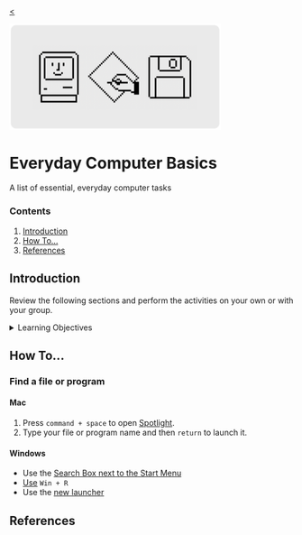 
[<](README.md)

<img width="375" src="assets/img/banner/banner-basics.png">

# Everyday Computer Basics

A list of essential, everyday computer tasks

### Contents

1. [Introduction](#introduction)
1. [How To...](#how-to)
1. [References](#references)


## Introduction

Review the following sections and perform the activities on your own or with your group.

<details>
<summary>Learning Objectives</summary>

Students who complete the following will be able to:

- Describe and demonstrate essential, everyday tasks to use computers
<!-- - List ...
- Explain ...
- Demonstrate ... -->


</details>



















## How To...





### Find a file or program

#### Mac

1. Press `command + space` to open [Spotlight](https://support.apple.com/lt-lt/guide/mac-help/mchlp1008/mac).
1. Type your file or program name and then `return` to launch it.

#### Windows

- Use the [Search Box next to the Start Menu](https://edu.gcfglobal.org/en/windowsbasics/finding-files-on-your-computer/1/)
- [Use](https://defkey.com/what-means/win-r) `Win + R`
- Use the [new launcher](https://www.theverge.com/2020/4/17/21224904/microsoft-windows-10-launcher-powertoy-spotlight-alfred-details)






## References
